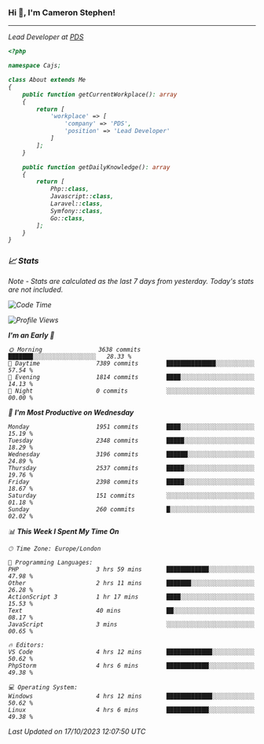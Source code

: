 ### Hi 👋, I'm Cameron Stephen!
<hr>
<p><em>Lead Developer at <a href="https://prindatasolutions.co.uk">PDS</a></p>


```php
<?php

namespace Cajs;

class About extends Me
{
    public function getCurrentWorkplace(): array
    {
        return [
            'workplace' => [
                'company' => 'PDS',
                'position' => 'Lead Developer'
            ]
        ];
    }

    public function getDailyKnowledge(): array
    {
        return [
            Php::class,
            Javascript::class,
            Laravel::class,
            Symfony::class,
            Go::class,
        ];
    }
}
```

### 📈 Stats
<p><em>Note - Stats are calculated as the last 7 days from yesterday. Today's stats are not included.</em></p>


<!--START_SECTION:waka-->
![Code Time](http://img.shields.io/badge/Code%20Time-3%2C593%20hrs%202%20mins-blue)

![Profile Views](http://img.shields.io/badge/Profile%20Views-0-blue)

**I'm an Early 🐤** 

```text
🌞 Morning                3638 commits        ███████░░░░░░░░░░░░░░░░░░   28.33 % 
🌆 Daytime                7389 commits        ██████████████░░░░░░░░░░░   57.54 % 
🌃 Evening                1814 commits        ████░░░░░░░░░░░░░░░░░░░░░   14.13 % 
🌙 Night                  0 commits           ░░░░░░░░░░░░░░░░░░░░░░░░░   00.00 % 
```
📅 **I'm Most Productive on Wednesday** 

```text
Monday                   1951 commits        ████░░░░░░░░░░░░░░░░░░░░░   15.19 % 
Tuesday                  2348 commits        █████░░░░░░░░░░░░░░░░░░░░   18.29 % 
Wednesday                3196 commits        ██████░░░░░░░░░░░░░░░░░░░   24.89 % 
Thursday                 2537 commits        █████░░░░░░░░░░░░░░░░░░░░   19.76 % 
Friday                   2398 commits        █████░░░░░░░░░░░░░░░░░░░░   18.67 % 
Saturday                 151 commits         ░░░░░░░░░░░░░░░░░░░░░░░░░   01.18 % 
Sunday                   260 commits         █░░░░░░░░░░░░░░░░░░░░░░░░   02.02 % 
```


📊 **This Week I Spent My Time On** 

```text
🕑︎ Time Zone: Europe/London

💬 Programming Languages: 
PHP                      3 hrs 59 mins       ████████████░░░░░░░░░░░░░   47.98 % 
Other                    2 hrs 11 mins       ███████░░░░░░░░░░░░░░░░░░   26.28 % 
ActionScript 3           1 hr 17 mins        ████░░░░░░░░░░░░░░░░░░░░░   15.53 % 
Text                     40 mins             ██░░░░░░░░░░░░░░░░░░░░░░░   08.17 % 
JavaScript               3 mins              ░░░░░░░░░░░░░░░░░░░░░░░░░   00.65 % 

🔥 Editors: 
VS Code                  4 hrs 12 mins       █████████████░░░░░░░░░░░░   50.62 % 
PhpStorm                 4 hrs 6 mins        ████████████░░░░░░░░░░░░░   49.38 % 

💻 Operating System: 
Windows                  4 hrs 12 mins       █████████████░░░░░░░░░░░░   50.62 % 
Linux                    4 hrs 6 mins        ████████████░░░░░░░░░░░░░   49.38 % 
```


 Last Updated on 17/10/2023 12:07:50 UTC
<!--END_SECTION:waka-->
